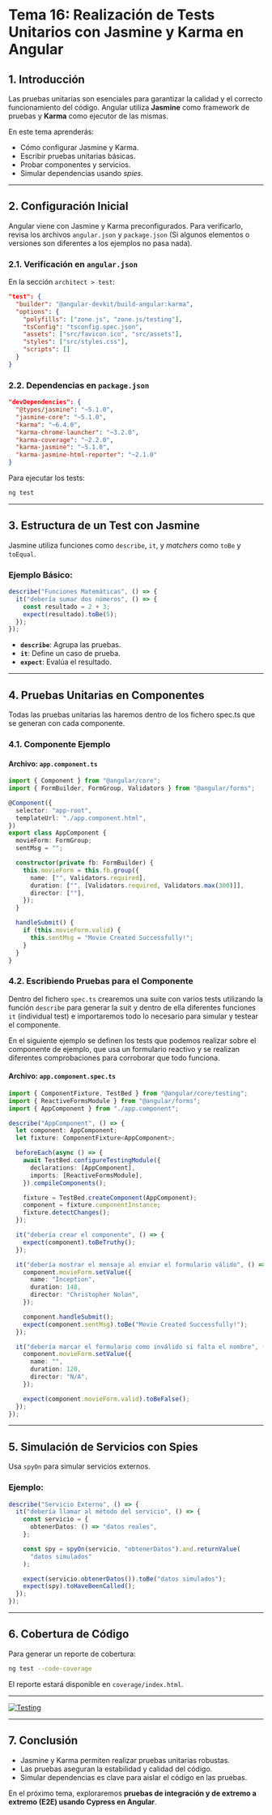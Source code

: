 # **Tema 16: Realización de Tests Unitarios con Jasmine y Karma en Angular**

## **1. Introducción**

Las pruebas unitarias son esenciales para garantizar la calidad y el correcto funcionamiento del código. Angular utiliza **Jasmine** como framework de pruebas y **Karma** como ejecutor de las mismas.

En este tema aprenderás:

- Cómo configurar Jasmine y Karma.
- Escribir pruebas unitarias básicas.
- Probar componentes y servicios.
- Simular dependencias usando _spies_.

---

## **2. Configuración Inicial**

Angular viene con Jasmine y Karma preconfigurados. Para verificarlo, revisa los archivos `angular.json` y `package.json` (Si algunos elementos o versiones son diferentes a los ejemplos no pasa nada).

### **2.1. Verificación en `angular.json`**

En la sección `architect > test`:

```json
"test": {
  "builder": "@angular-devkit/build-angular:karma",
  "options": {
    "polyfills": ["zone.js", "zone.js/testing"],
    "tsConfig": "tsconfig.spec.json",
    "assets": ["src/favicon.ico", "src/assets"],
    "styles": ["src/styles.css"],
    "scripts": []
  }
}
```

### **2.2. Dependencias en `package.json`**

```json
"devDependencies": {
  "@types/jasmine": "~5.1.0",
  "jasmine-core": "~5.1.0",
  "karma": "~6.4.0",
  "karma-chrome-launcher": "~3.2.0",
  "karma-coverage": "~2.2.0",
  "karma-jasmine": "~5.1.0",
  "karma-jasmine-html-reporter": "~2.1.0"
}
```

Para ejecutar los tests:

```bash
ng test
```

---

## **3. Estructura de un Test con Jasmine**

Jasmine utiliza funciones como `describe`, `it`, y _matchers_ como `toBe` y `toEqual`.

### **Ejemplo Básico:**

```ts
describe("Funciones Matemáticas", () => {
  it("debería sumar dos números", () => {
    const resultado = 2 + 3;
    expect(resultado).toBe(5);
  });
});
```

- **`describe`**: Agrupa las pruebas.
- **`it`**: Define un caso de prueba.
- **`expect`**: Evalúa el resultado.

---

## **4. Pruebas Unitarias en Componentes**

Todas las pruebas unitarias las haremos dentro de los fichero spec.ts que se generan con cada componente.

### **4.1. Componente Ejemplo**

#### **Archivo: `app.component.ts`**

```ts
import { Component } from "@angular/core";
import { FormBuilder, FormGroup, Validators } from "@angular/forms";

@Component({
  selector: "app-root",
  templateUrl: "./app.component.html",
})
export class AppComponent {
  movieForm: FormGroup;
  sentMsg = "";

  constructor(private fb: FormBuilder) {
    this.movieForm = this.fb.group({
      name: ["", Validators.required],
      duration: ["", [Validators.required, Validators.max(300)]],
      director: [""],
    });
  }

  handleSubmit() {
    if (this.movieForm.valid) {
      this.sentMsg = "Movie Created Successfully!";
    }
  }
}
```

### **4.2. Escribiendo Pruebas para el Componente**

Dentro del fichero `spec.ts` crearemos una suite con varios tests utilizando la función `describe` para generar la suit y dentro de ella diferentes funciones `it` (individual test) e importaremos todo lo necesario para simular y testear el componente.

En el siguiente ejemplo se definen los tests que podemos realizar sobre el componente de ejemplo, que usa un formulario reactivo y se realizan diferentes comprobaciones para corroborar que todo funciona.

#### **Archivo: `app.component.spec.ts`**

```ts
import { ComponentFixture, TestBed } from "@angular/core/testing";
import { ReactiveFormsModule } from "@angular/forms";
import { AppComponent } from "./app.component";

describe("AppComponent", () => {
  let component: AppComponent;
  let fixture: ComponentFixture<AppComponent>;

  beforeEach(async () => {
    await TestBed.configureTestingModule({
      declarations: [AppComponent],
      imports: [ReactiveFormsModule],
    }).compileComponents();

    fixture = TestBed.createComponent(AppComponent);
    component = fixture.componentInstance;
    fixture.detectChanges();
  });

  it("debería crear el componente", () => {
    expect(component).toBeTruthy();
  });

  it("debería mostrar el mensaje al enviar el formulario válido", () => {
    component.movieForm.setValue({
      name: "Inception",
      duration: 148,
      director: "Christopher Nolan",
    });

    component.handleSubmit();
    expect(component.sentMsg).toBe("Movie Created Successfully!");
  });

  it("debería marcar el formulario como inválido si falta el nombre", () => {
    component.movieForm.setValue({
      name: "",
      duration: 120,
      director: "N/A",
    });

    expect(component.movieForm.valid).toBeFalse();
  });
});
```

---

## **5. Simulación de Servicios con Spies**

Usa `spyOn` para simular servicios externos.

### **Ejemplo:**

```ts
describe("Servicio Externo", () => {
  it("debería llamar al método del servicio", () => {
    const servicio = {
      obtenerDatos: () => "datos reales",
    };

    const spy = spyOn(servicio, "obtenerDatos").and.returnValue(
      "datos simulados"
    );

    expect(servicio.obtenerDatos()).toBe("datos simulados");
    expect(spy).toHaveBeenCalled();
  });
});
```

---

## **6. Cobertura de Código**

Para generar un reporte de cobertura:

```bash
ng test --code-coverage
```

El reporte estará disponible en `coverage/index.html`.

---

[![Testing](https://img.youtube.com/vi/4y9KHXqv3p0/0.jpg)](https://www.youtube.com/watch?v=4y9KHXqv3p0&list=PLzA2VyZwsq_9cD3JIxBymaIVyef07PJ-y)

---

## **7. Conclusión**

- Jasmine y Karma permiten realizar pruebas unitarias robustas.
- Las pruebas aseguran la estabilidad y calidad del código.
- Simular dependencias es clave para aislar el código en las pruebas.

En el próximo tema, exploraremos **pruebas de integración y de extremo a extremo (E2E) usando Cypress en Angular**.
